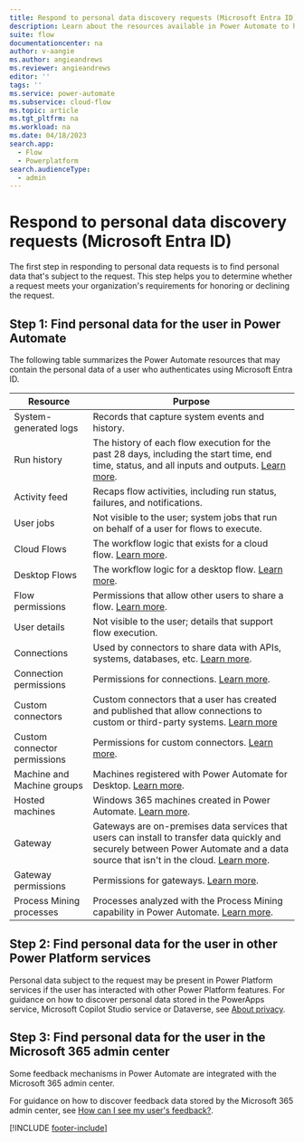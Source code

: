 ```yaml
---
title: Respond to personal data discovery requests (Microsoft Entra ID)
description: Learn about the resources available in Power Automate to help you meet your obligations to discover customers' personal data under various privacy laws and regulations for users who authenticate using Microsoft Entra ID.
suite: flow
documentationcenter: na
author: v-aangie
ms.author: angieandrews
ms.reviewer: angieandrews
editor: ''
tags: ''
ms.service: power-automate
ms.subservice: cloud-flow
ms.topic: article
ms.tgt_pltfrm: na
ms.workload: na
ms.date: 04/18/2023
search.app: 
  - Flow
  - Powerplatform
search.audienceType: 
  - admin
---
```


# Respond to personal data discovery requests (Microsoft Entra ID)

The first step in responding to personal data requests is to find personal data that's subject to the request. This step helps you to determine whether a request meets your organization's requirements for honoring or declining the request.

## Step 1: Find personal data for the user in Power Automate
The following table summarizes the Power Automate resources that may contain the personal data of a user who authenticates using Microsoft Entra ID.

| **Resource** | **Purpose** |
| ----- | ----- |
| System-generated logs | Records that capture system events and history. |
| Run history | The history of each flow execution for the past 28 days, including the start time, end time, status, and all inputs and outputs. [Learn more](https://flow.microsoft.com/blog/download-history-recurrence/). |
| Activity feed | Recaps flow activities, including run status, failures, and notifications. |
| User jobs | Not visible to the user; system jobs that run on behalf of a user for flows to execute. |
| Cloud Flows | The workflow logic that exists for a cloud flow. [Learn more](./get-started-logic-flow.md). |
| Desktop Flows | The workflow logic for a desktop flow. [Learn more](./desktop-flows/introduction.md). |
| Flow permissions | Permissions that allow other users to share a flow. [Learn more](./frequently-asked-questions.yml#can-i-share-the-flows-i-create-). |
| User details | Not visible to the user; details that support flow execution. |
| Connections | Used by connectors to share data with APIs, systems, databases, etc. [Learn more](./add-manage-connections.md). |
| Connection permissions | Permissions for connections. [Learn more](./add-manage-connections.md). |
| Custom connectors | Custom connectors that a user has created and published that allow connections to custom or third-party systems. [Learn more](/connectors/custom-connectors/) |
| Custom connector permissions | Permissions for custom connectors. [Learn more](/connectors/custom-connectors/share). |
| Machine and Machine groups | Machines registered with Power Automate for Desktop. [Learn more](./desktop-flows/manage-machine-groups.md). |
| Hosted machines | Windows 365 machines created in Power Automate. [Learn more](./desktop-flows/hosted-machines.md). |
| Gateway | Gateways are on-premises data services that users can install to transfer data quickly and securely between Power Automate and a data source that isn't in the cloud. [Learn more](./gateway-manage.md). |
| Gateway permissions | Permissions for gateways. [Learn more](/powerapps/maker/canvas-apps/share-app-resources). |
| Process Mining processes | Processes analyzed with the Process Mining capability in Power Automate. [Learn more](./process-mining-overview.md). |

## Step 2: Find personal data for the user in other Power Platform services
Personal data subject to the request may be present in Power Platform services if the user has interacted with other Power Platform features. For guidance on how to discover personal data stored in the PowerApps service, Microsoft Copilot Studio service or Dataverse, see [About privacy](https://learn.microsoft.com/power-platform/admin/about-privacy).

## Step 3: Find personal data for the user in the Microsoft 365 admin center
Some feedback mechanisms in Power Automate are integrated with the Microsoft 365 admin center.

For guidance on how to discover feedback data stored by the Microsoft 365 admin center, see [How can I see my user's feedback?](https://learn.microsoft.com/microsoft-365/admin/misc/feedback-user-control?view=o365-worldwide#how-can-i-see-my-users-feedback).

[!INCLUDE [footer-include](includes/footer-banner.md)]

